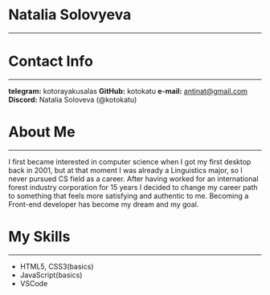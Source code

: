 # Natalia Solovyeva
___
# Contact Info
___
**telegram:** kotorayakusalas
**GitHub:** kotokatu
**e-mail:** antinat@gmail.com
**Discord:** Natalia Soloveva (@kotokatu)

# About Me
___
I first became interested in computer science when I got my first desktop back in 2001, but at that moment I was already a Linguistics major, so I never pursued CS field as a career. After having worked for an international forest industry corporation for 15 years I decided to change my career path to something that feels more satisfying and authentic to me. Becoming a Front-end developer  has become my dream and my goal. 

# My Skills
___
* HTML5, CSS3(basics)
* JavaScript(basics)
* VSCode